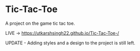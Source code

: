 # Tic-Tac-Toe
A project on the game tic tac toe.

LIVE -> https://utkarshsingh22.github.io/Tic-Tac-Toe-/

UPDATE - Adding styles and a design to the project is still left.
